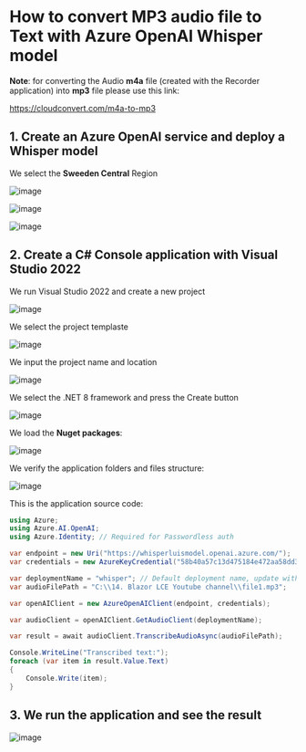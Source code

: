 # How to convert MP3 audio file to Text with Azure OpenAI Whisper model

**Note**: for converting the Audio **m4a** file (created with the Recorder application) into **mp3** file please use this link:

https://cloudconvert.com/m4a-to-mp3

## 1. Create an Azure OpenAI service and deploy a Whisper model

We select the **Sweeden Central** Region

![image](https://github.com/user-attachments/assets/fedb0707-ded5-49d8-8600-0c3800612811)

![image](https://github.com/user-attachments/assets/4f790b07-e67b-4a89-be08-6bafdf14996c)

![image](https://github.com/user-attachments/assets/16b24ccd-e549-4468-99f6-0525d02a4e64)

## 2. Create a C# Console application with Visual Studio 2022

We run Visual Studio 2022 and create a new project

![image](https://github.com/user-attachments/assets/5f533b22-1dc5-488f-9941-712cb704d718)

We select the project templaste

![image](https://github.com/user-attachments/assets/e29b69a6-2887-438f-a185-f8d06038afcd)

We input the project name and location 

![image](https://github.com/user-attachments/assets/757dc0c9-2265-4036-bc1e-eefc2008543c)

We select the .NET 8 framework and press the Create button

![image](https://github.com/user-attachments/assets/a9259bcd-b420-4950-9d79-41cfebd8e2fb)

We load the **Nuget packages**:

![image](https://github.com/user-attachments/assets/38390598-1945-4be7-9731-b6d35463dfc3)

We verify the application folders and files structure:

![image](https://github.com/user-attachments/assets/0723ddef-88d0-4402-a189-a7fef44e42ca)

This is the application source code:

```csharp
using Azure;
using Azure.AI.OpenAI;
using Azure.Identity; // Required for Passwordless auth

var endpoint = new Uri("https://whisperluismodel.openai.azure.com/");
var credentials = new AzureKeyCredential("58b40a57c13d475184e472aa58dd392d");

var deploymentName = "whisper"; // Default deployment name, update with your own if necessary
var audioFilePath = "C:\\14. Blazor LCE Youtube channel\\file1.mp3";

var openAIClient = new AzureOpenAIClient(endpoint, credentials);

var audioClient = openAIClient.GetAudioClient(deploymentName);

var result = await audioClient.TranscribeAudioAsync(audioFilePath);

Console.WriteLine("Transcribed text:");
foreach (var item in result.Value.Text)
{
    Console.Write(item);
}
```

## 3. We run the application and see the result

![image](https://github.com/user-attachments/assets/6c53e365-bb20-4d99-a2e0-6f5ceb94036e)
